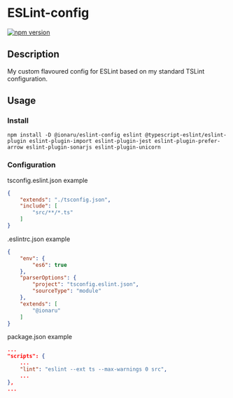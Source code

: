 # ESLint-config

[![npm version](https://img.shields.io/npm/v/@ionaru/eslint-config.svg?style=for-the-badge)](https://www.npmjs.com/package/@ionaru/eslint-config)

## Description
My custom flavoured config for ESLint based on my standard TSLint configuration.

## Usage

### Install
```
npm install -D @ionaru/eslint-config eslint @typescript-eslint/eslint-plugin eslint-plugin-import eslint-plugin-jest eslint-plugin-prefer-arrow eslint-plugin-sonarjs eslint-plugin-unicorn
```

### Configuration

tsconfig.eslint.json example
```json
{
    "extends": "./tsconfig.json",
    "include": [
        "src/**/*.ts"
    ]
}
```

.eslintrc.json example
```json
{
    "env": {
        "es6": true
    },
    "parserOptions": {
        "project": "tsconfig.eslint.json",
        "sourceType": "module"
    },
    "extends": [
        "@ionaru"
    ]
}
```

package.json example
```json
...
"scripts": {
    ...
    "lint": "eslint --ext ts --max-warnings 0 src",
    ...
},
...
```

